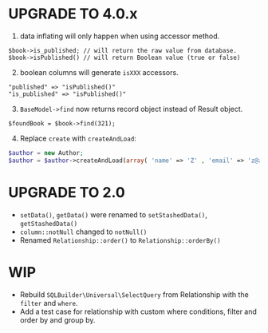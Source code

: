 UPGRADE TO 4.0.x
======================

1. data inflating will only happen when using accessor method.

```
$book->is_published; // will return the raw value from database.
$book->isPublished() // will return Boolean value (true or false)
```

2. boolean columns will generate `isXXX` accessors.

```
"published" => "isPublished()"
"is_published" => "isPublished()"
```

3. `BaseModel->find` now returns record object instead of Result object.

```
$foundBook = $book->find(321);
```

4. Replace `create` with `createAndLoad`:

```php
$author = new Author;
$author = $author->createAndLoad(array( 'name' => 'Z' , 'email' => 'z@z' , 'identity' => 'z' ));
```

UPGRADE TO 2.0
======================

- `setData()`, `getData()` were renamed to `setStashedData()`, `getStashedData()`
- `column::notNull` changed to `notNull()`
- Renamed `Relationship::order()` to `Relationship::orderBy()`

WIP
======================

- Rebuild `SQLBuilder\Universal\SelectQuery` from Relationship with the `filter` and `where`.
- Add a test case for relationship with custom where conditions, filter and order by and group by.
